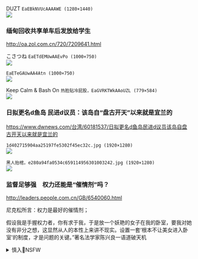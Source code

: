 DUZT
`EaEBkNVUcAAAAWE (1280×1440)`<br>
![](https://pbs.twimg.com/media/EaEBkNVUcAAAAWE?format=jpg&name=orig)

### 缅甸回收共享单车后发放给学生
http://oa.zol.com.cn/720/7209641.html

こさつね
`EaETdEMUwAAEvPo (1000×750)`<br>
![](https://pbs.twimg.com/media/EaETdEMUwAAEvPo?format=jpg&name=orig)

`EaETeGAUwAA4Atn (1000×750)`<br>
![](https://pbs.twimg.com/media/EaETeGAUwAA4Atn?format=jpg&name=orig)

Keep Calm & Bash On
`热脸贴冷屁股，EaGVRKTWkAAoUZL (779×584)`<br>
![](https://pbs.twimg.com/media/EaGVRKTWkAAoUZL?format=jpg&name=orig)

### 日拟更名d鱼岛 民进d议员：该岛自“盘古开天”以来就是宜兰的
https://www.dwnews.com/台湾/60181537/日拟更名d鱼岛民进d议员该岛自盘古开天以来就是宜兰的

`1d402715904aa25197fe5302f45ec32c.jpg (1920×1280)`<br>
![](https://media.dwnews.net/dw/87xfflmQHX_JLPFhvLmj0b81h44%3D/320*0/media/images/dw/1d402715904aa25197fe5302f45ec32c.jpg)

`黑人抬棺，e280a94fa0534c659114956301003242.jpg (1920×1280)`<br>
![](https://media.dwnews.net/dw/q2joO1sLgqTRa_e3I_IXKkZEdNA%3D/320*0/media/images/dw/e280a94fa0534c659114956301003242.jpg)

### 监督足够强　权力还能是“催情剂”吗？
http://leaders.people.com.cn/GB/6540060.html

尼克松所言：权力是最好的催情剂；

假设我是手握权力者，你有求于我，于是放一个妖艳的女子在我的卧室，要我对她没有非分之想，这显然从人的本性上来讲不现实。设置一套‘根本不让美女进入卧室’的制度，才是问题的关键。”著名法学家陈兴良一语道破天机

<details><summary>慎入🔞NSFW</summary>

Not Safe For Work
![](https://upload.wikimedia.org/wikipedia/commons/thumb/d/d3/Biohazard_Symbol_Specification.png/210px-Biohazard_Symbol_Specification.png)

directly his sexual ability and organ, it is best philtre absolutely.
>直接称赞他的性能力和器官，绝对是最好的春药。
dictsearch.appspot.com

So someone says, best " philtre " it is love, the most sufficient sex appeal is healthy, this is very reasonable.
>所以有人说，最好的“春药”是爱情，最充分的性感是健康，这是很有道理的。

<details><summary><b>风险自理Use At Your Own Risk🈲</summary>


</details>
</details>
